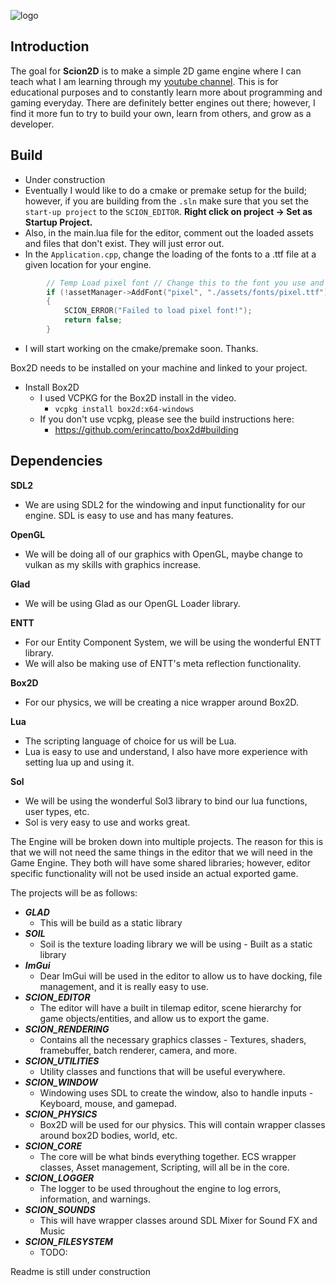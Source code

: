
![logo](https://github.com/dwjclark11/Scion2D/assets/63356975/cc26ef0c-b190-4af9-9ac1-cac8cd9f2ed5)

## Introduction
The goal for **Scion2D** is to make a simple 2D game engine where I can teach what I am learning through my [youtube channel](https://www.youtube.com/playlist?list=PL3HUvSWOJR7XRDwVVQqqWO-zyyscb8L-v). 
This is for educational purposes and to constantly learn more about programming and gaming everyday. There are definitely better 
engines out there; however, I find it more fun to try to build your own, learn from others, and grow as a developer.

## Build
* Under construction
* Eventually I would like to do a cmake or premake setup for the build; however, if you are building from the ```.sln``` make sure that you set the ```start-up project``` to the ```SCION_EDITOR```. **Right click on project -> Set as Startup Project.**
* Also, in the main.lua file for the editor, comment out the loaded assets and files that don't exist. They will just error out.
* In the ```Application.cpp```, change the loading of the fonts to a .ttf file at a given location for your engine.
```cpp
		// Temp Load pixel font // Change this to the font you use and its path
		if (!assetManager->AddFont("pixel", "./assets/fonts/pixel.ttf"))
		{
			SCION_ERROR("Failed to load pixel font!");
			return false;
		}
```
* I will start working on the cmake/premake soon. Thanks.

Box2D needs to be installed on your machine and linked to your project.
* Install Box2D
  * I used VCPKG for the Box2D install in the video.
    * ```vcpkg install box2d:x64-windows```
  * If you don't use vcpkg, please see the build instructions here:
    * https://github.com/erincatto/box2d#building  

## Dependencies
**SDL2**
  * We are using SDL2 for the windowing and input functionality for our engine. SDL is easy to use and has many features.
  
**OpenGL**
  * We will be doing all of our graphics with OpenGL, maybe change to vulkan as my skills with graphics increase.

**Glad**
  * We will be using Glad as our OpenGL Loader library.
  
**ENTT**
  * For our Entity Component System, we will be using the wonderful ENTT library.
  * We will also be making use of ENTT's meta reflection functionality.
  
**Box2D**
  * For our physics, we will be creating a nice wrapper around Box2D.
  
**Lua**
  * The scripting language of choice for us will be Lua.
  * Lua is easy to use and understand, I also have more experience with setting lua up and using it.
  
**Sol**
  * We will be using the wonderful Sol3 library to bind our lua functions, user types, etc.
  * Sol is very easy to use and works great.


The Engine will be broken down into multiple projects. The reason for this is that we will not need the same things in the editor 
that we will need in the Game Engine. They both will have some shared libraries; however, editor specific functionality will not be 
used inside an actual exported game. 

The projects will be as follows:
* ***GLAD***
  * This will be build as a static library
* ***SOIL***
  * Soil is the texture loading library we will be using - Built as a static library
* ***ImGui***
  * Dear ImGui will be used in the editor to allow us to have docking, file management, and it is really easy to use.
* ***SCION_EDITOR***
  * The editor will have a built in tilemap editor, scene hierarchy for game objects/entities, and allow us to export the game.
* ***SCION_RENDERING***
  * Contains all the necessary graphics classes - Textures, shaders, framebuffer, batch renderer, camera, and more.
* ***SCION_UTILITIES***
  * Utility classes and functions that will be useful everywhere. 
* ***SCION_WINDOW***
  * Windowing uses SDL to create the window, also to handle inputs - Keyboard, mouse, and gamepad.
* ***SCION_PHYSICS***
  * Box2D will be used for our physics. This will contain wrapper classes around box2D bodies, world, etc.
* ***SCION_CORE***
  * The core will be what binds everything together. ECS wrapper classes, Asset management, Scripting, will all be in the core.
* ***SCION_LOGGER***
  * The logger to be used throughout the engine to log errors, information, and warnings.
* ***SCION_SOUNDS***
  * This will have wrapper classes around SDL Mixer for Sound FX and Music
* ***SCION_FILESYSTEM***
  * TODO:  

Readme is still under construction
